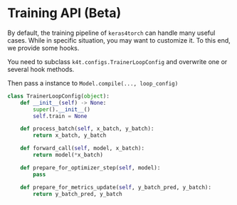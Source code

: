 # Training API (Beta)

By default, the training pipeline of `keras4torch` can handle many useful cases. While in specific situation, you may want to customize it. To this end, we provide some hooks.

You need to subclass `k4t.configs.TrainerLoopConfig` and overwrite one or several hook methods.

Then pass a instance to `Model.compile(..., loop_config)`

```python
class TrainerLoopConfig(object):
    def __init__(self) -> None:
        super().__init__()
        self.train = None

    def process_batch(self, x_batch, y_batch):
        return x_batch, y_batch

    def forward_call(self, model, x_batch):
        return model(*x_batch)

    def prepare_for_optimizer_step(self, model):
        pass

    def prepare_for_metrics_update(self, y_batch_pred, y_batch):
        return y_batch_pred, y_batch
```

